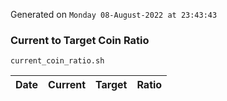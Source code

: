 Generated on `Monday 08-August-2022 at 23:43:43`

### Current to Target Coin Ratio
`current_coin_ratio.sh`

Date|Current|Target|Ratio
---|---|---|---

